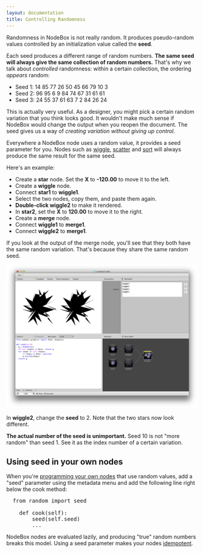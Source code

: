 ```yaml
---
layout: documentation
title: Controlling Randomness
---
```

Randomness in NodeBox is not really random. It produces pseudo-random values controlled by an initialization value called the **seed**.

Each seed produces a different range of random numbers. **The same seed will always give the same collection of random numbers.** That's why we talk about *controlled* randomness: within a certain collection, the ordering *appears* random:

* Seed 1: 14 85 77 26 50 45 66 79 10 3
* Seed 2: 96 95 6 9 84 74 67 31 61 61
* Seed 3: 24 55 37 61 63 7 2 84 26 24

This is actually very useful. As a designer, you might pick a certain random variation that you think looks good. It wouldn't make much sense if NodeBox would change the output when you reopen the document. The seed gives us a way of *creating variation without giving up control*.

Everywhere a NodeBox node uses a random value, it provides a seed parameter for you. Nodes such as [wiggle][], [scatter][] and [sort][] will always produce the same result for the same seed.

Here's an example:

* Create a **star** node. Set the **X** to **-120.00** to move it to the left.
* Create a **wiggle** node.
* Connect **star1** to **wiggle1**.
* Select the two nodes, copy them, and paste them again. 
* **Double-click wiggle2** to make it rendered.
* In **star2**, set the **X** to **120.00** to move it to the right.
* Create a **merge** node.
* Connect **wiggle1** to **merge1**.
* Connect **wiggle2** to **merge1**.

If you look at the output of the merge node, you'll see that they both have the same random variation. That's because they share the same random seed.

![Same wiggled stars](/media/img/using/randomness-wiggle.png)

In **wiggle2**, change the **seed** to 2. Note that the two stars now look different.

**The actual number of the seed is unimportant.** Seed 10 is not "more random" than seed 1. See it as the index number of a certain variation.

Using seed in your own nodes
----------------------------
When you're [programming your own nodes](../advances/programming-nodes.html) that use random values, add a "seed" parameter using the metadata menu and add the following line right below the cook method:

<pre>
  from random import seed
  
    def cook(self):
        seed(self.seed)
        ...
</pre>

NodeBox nodes are evaluated lazily, and producing "true" random numbers breaks this model. Using a seed parameter makes your nodes [idempotent](http://en.wikipedia.org/wiki/Idempotence).


[wiggle]: /documentation/nodes/wiggle.html
[scatter]: /documentation/nodes/scatter.html
[sort]: /documentation/nodes/sort.html

